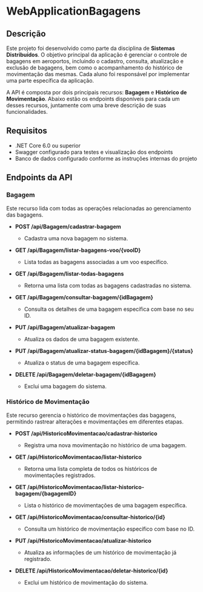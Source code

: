 # WebApplicationBagagens

## Descrição
Este projeto foi desenvolvido como parte da disciplina de **Sistemas Distribuídos**. O objetivo principal da aplicação é gerenciar o controle de bagagens em aeroportos, incluindo o cadastro, consulta, atualização e exclusão de bagagens, bem como o acompanhamento do histórico de movimentação das mesmas. Cada aluno foi responsável por implementar uma parte específica da aplicação.

A API é composta por dois principais recursos: **Bagagem** e **Histórico de Movimentação**. Abaixo estão os endpoints disponíveis para cada um desses recursos, juntamente com uma breve descrição de suas funcionalidades.

## Requisitos
- .NET Core 6.0 ou superior
- Swagger configurado para testes e visualização dos endpoints
- Banco de dados configurado conforme as instruções internas do projeto

## Endpoints da API

### **Bagagem**
Este recurso lida com todas as operações relacionadas ao gerenciamento das bagagens.

- **POST /api/Bagagem/cadastrar-bagagem**
  - Cadastra uma nova bagagem no sistema.
  
- **GET /api/Bagagem/listar-bagagens-voo/{vooID}**
  - Lista todas as bagagens associadas a um voo específico.

- **GET /api/Bagagem/listar-todas-bagagens**
  - Retorna uma lista com todas as bagagens cadastradas no sistema.

- **GET /api/Bagagem/consultar-bagagem/{idBagagem}**
  - Consulta os detalhes de uma bagagem específica com base no seu ID.

- **PUT /api/Bagagem/atualizar-bagagem**
  - Atualiza os dados de uma bagagem existente.

- **PUT /api/Bagagem/atualizar-status-bagagem/{idBagagem}/{status}**
  - Atualiza o status de uma bagagem específica.

- **DELETE /api/Bagagem/deletar-bagagem/{idBagagem}**
  - Exclui uma bagagem do sistema.

### **Histórico de Movimentação**
Este recurso gerencia o histórico de movimentações das bagagens, permitindo rastrear alterações e movimentações em diferentes etapas.

- **POST /api/HistoricoMovimentacao/cadastrar-historico**
  - Registra uma nova movimentação no histórico de uma bagagem.
  
- **GET /api/HistoricoMovimentacao/listar-historico**
  - Retorna uma lista completa de todos os históricos de movimentações registrados.

- **GET /api/HistoricoMovimentacao/listar-historico-bagagem/{bagagemID}**
  - Lista o histórico de movimentações de uma bagagem específica.

- **GET /api/HistoricoMovimentacao/consultar-historico/{id}**
  - Consulta um histórico de movimentação específico com base no ID.

- **PUT /api/HistoricoMovimentacao/atualizar-historico**
  - Atualiza as informações de um histórico de movimentação já registrado.

- **DELETE /api/HistoricoMovimentacao/deletar-historico/{id}**
  - Exclui um histórico de movimentação do sistema.
